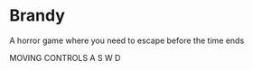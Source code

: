 # Brandy
 A horror game where you need to escape before the time ends 

MOVING CONTROLS
A S W D 



